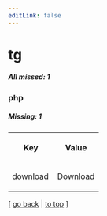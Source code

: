 ```yaml
---
editLink: false
---
```


# tg

##### All missed: 1


### php

##### Missing: 1

<table width="100%">
<tr><th width="50%">

Key

</th><th width="50%">

Value

</th></tr>
<tr><td width="50%">

download

</td><td width="50%">

Download

</td></tr>
</table>

[ [go back](../status.md) | [to top](#) ]

